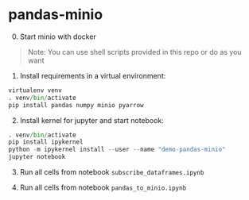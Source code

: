 # pandas-minio

0) Start minio with docker

> Note: You can use shell scripts provided in this repo or do as you want

1) Install requirements in a virtual environment:

```python
virtualenv venv
. venv/bin/activate
pip install pandas numpy minio pyarrow
```

2) Install kernel for jupyter and start notebook:
```python
. venv/bin/activate
pip install ipykernel
python -m ipykernel install --user --name "demo-pandas-minio"
jupyter notebook
``` 

3) Run all cells from notebook `subscribe_dataframes.ipynb`

4) Run all cells from notebook `pandas_to_minio.ipynb`


